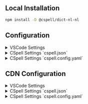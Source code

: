 ## Local Installation

```sh
npm install -D @cspell/dict-nl-nl
```

## Configuration

<details>
<summary>VSCode Settings</summary>

Add the following to your VSCode settings:

**`.vscode/settings.json`**

```jsonc
{
  "cSpell.import": ["@cspell/dict-nl-nl/cspell-ext.json"],
  "cSpell.language": "nl, nl-NL",
}
```

</details>

<details>
<summary>CSpell Settings `cspell.json`</summary>

**`cspell.json`**

```jsonc
{
  "import": ["@cspell/dict-nl-nl/cspell-ext.json"],
  "language": "nl, nl-NL",
}
```

</details>

<details>
<summary>CSpell Settings `cspell.config.yaml`</summary>

**`cspell.config.yaml`**

```yaml
import:
  - '@cspell/dict-nl-nl/cspell-ext.json'
language: nl, nl-NL
```

</details>

## CDN Configuration

<details>
<summary>VSCode Settings</summary>

Add the following to your VSCode settings:

**`.vscode/settings.json`**

```jsonc
{
  "cSpell.import": ["https://cdn.jsdelivr.net/npm/@cspell/dict-nl-nl@latest/cspell-ext.json/cspell-ext.json"],
  "cSpell.language": "nl, nl-NL",
}
```

</details>

<details>
<summary>CSpell Settings `cspell.json`</summary>

**`cspell.json`**

```jsonc
{
  "import": ["https://cdn.jsdelivr.net/npm/@cspell/dict-nl-nl@latest/cspell-ext.json/cspell-ext.json"],
  "language": "nl, nl-NL",
}
```

</details>

<details>
<summary>CSpell Settings `cspell.config.yaml`</summary>

**`cspell.config.yaml`**

```yaml
import:
  - https://cdn.jsdelivr.net/npm/@cspell/dict-nl-nl@latest/cspell-ext.json/cspell-ext.json
language: nl, nl-NL
```

</details>
